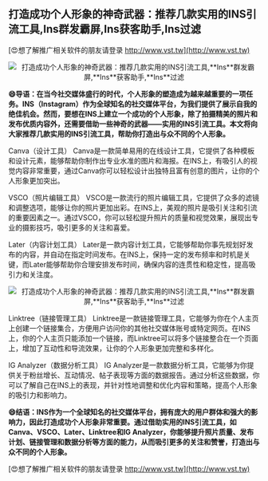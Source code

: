 ## **打造成功个人形象的神奇武器：推荐几款实用的INS引流工具,**Ins**群发霸屏,**Ins**获客助手,**Ins**过滤**

[😍想了解推广相关软件的朋友请登录 http://www.vst.tw](http://www.vst.tw)

 <center><img src="https://vst.tw/MP4/tuiguang/png/7.png" alt="打造成功个人形象的神奇武器：推荐几款实用的INS引流工具,**Ins**群发霸屏,**Ins**获客助手,**Ins**过滤"></center>

**😄导语：在当今社交媒体盛行的时代，个人形象的塑造成为越来越重要的一项任务。INS（**Ins**tagram）作为全球知名的社交媒体平台，为我们提供了展示自我的绝佳机会。然而，要想在INS上建立一个成功的个人形象，除了拍摄精美的照片和发布优质内容外，还需要借助一些神奇的武器——实用的INS引流工具。本文将向大家推荐几款实用的INS引流工具，帮助你打造出与众不同的个人形象。**

Canva（设计工具）
Canva是一款简单易用的在线设计工具，它提供了各种模板和设计元素，能够帮助你制作出专业水准的图片和海报。在INS上，有吸引人的视觉内容非常重要，通过Canva你可以轻松设计出独特且富有创意的图片，让你的个人形象更加突出。

VSCO（照片编辑工具）
VSCO是一款流行的照片编辑工具，它提供了众多的滤镜和调整选项，能够让你的照片更加出彩。在INS上，美观的照片是吸引关注和引流的重要因素之一。通过VSCO，你可以轻松提升照片的质量和视觉效果，展现出专业的摄影技巧，吸引更多的关注和喜爱。

Later（内容计划工具）
Later是一款内容计划工具，它能够帮助你事先规划好发布的内容，并自动在指定时间发布。在INS上，保持一定的发布频率和时机是关键，而Later能够帮助你合理安排发布时间，确保内容的连贯性和稳定性，提高吸引力和关注度。

 <center><img src="https://vst.tw/MP4/tuiguang/png/6.png" alt="打造成功个人形象的神奇武器：推荐几款实用的INS引流工具,**Ins**群发霸屏,**Ins**获客助手,**Ins**过滤"></center>

Linktree（链接管理工具）
Linktree是一款链接管理工具，它能够为你在个人主页上创建一个链接集合，方便用户访问你的其他社交媒体账号或特定网页。在INS上，你的个人主页只能添加一个链接，而Linktree可以将多个链接整合在一个页面上，增加了互动性和导流效果，让你的个人形象更加完整和多样化。

IG Analyzer（数据分析工具）
IG Analyzer是一款数据分析工具，它能够为你提供关于粉丝增长、互动情况、帖子表现等方面的数据报告。通过分析这些数据，你可以了解自己在INS上的表现，并针对性地调整和优化内容和策略，提高个人形象的吸引力和影响力。

**😄结语：INS作为一个全球知名的社交媒体平台，拥有庞大的用户群体和强大的影响力，因此打造成功个人形象非常重要。通过借助实用的INS引流工具，如Canva、VSCO、Later、Linktree和IG Analyzer，你能够提升照片质量、发布计划、链接管理和数据分析等方面的能力，从而吸引更多的关注和赞誉，打造出与众不同的个人形象。**

[😍想了解推广相关软件的朋友请登录 http://www.vst.tw](http://www.vst.tw)



